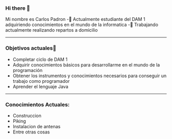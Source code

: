 ### Hi there 👋
Mi nombre es Carlos Padron
-🌱 Actualmente estudiante del DAM 1 adquiriendo conocimientos en el mundo de la informatica
-🔭 Trabajando actualmente realizando repartos a domicilio  
***
### Objetivos actuales🤔
  * Completar ciclo de DAM 1
  * Adquirir conocimientos básicos para desarrollarme en el mundo de la programación
  * Obtener los instrumentos y conocimientos necesarios para conseguir un trabajo como programador
  * Aprender el lenguaje Java

***
### Conocimientos Actuales:
  * Construccion 
  * Piking 
  * Instalacion de antenas
  * Entre otras cosas 
  

  
  
  


<!--
**razielgood/razielgood** is a ✨ _special_ ✨ repository because its `README.md` (this file) appears on your GitHub profile.

Here are some ideas to get you started:

- 🔭 I’m currently working on delivery
- 🌱 I’m currently learning ...
- 👯 I’m looking to collaborate on ...
- 🤔 I’m looking for help with ..
- 💬 Ask me about ...
- 📫 How to reach me: ...
- 😄 Pronouns: ...
- ⚡ Fun fact: ...
-->
